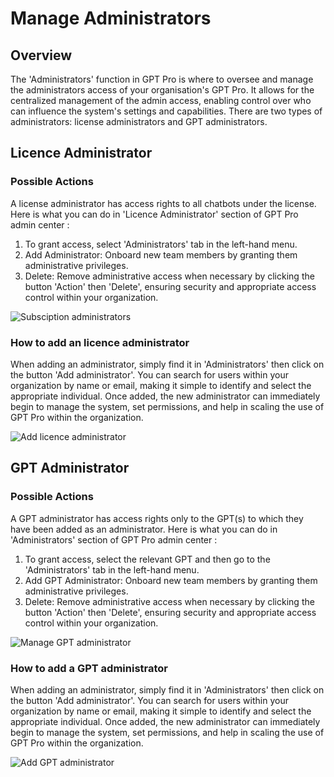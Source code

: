 # Manage Administrators

## Overview

The 'Administrators' function in GPT Pro is where to oversee and manage the administrators access of your organisation's GPT Pro. It allows for the centralized management of the admin access, enabling control over who can influence the system's settings and capabilities. There are two types of administrators: license administrators and GPT administrators.

## Licence Administrator
### Possible Actions
A license administrator has access rights to all chatbots under the license. Here is what you can do in 'Licence Administrator' section of GPT Pro admin center :

1. To grant access, select 'Administrators' tab in the left-hand menu.
2. Add Administrator: Onboard new team members by granting them administrative privileges. 
3. Delete: Remove administrative access when necessary by clicking the button 'Action' then 'Delete', ensuring security and appropriate access control within your organization.

![Subsciption administrators](/assets/img/gpt/Licence-Admin.png)

### How to add an licence administrator
When adding an administrator, simply find it in 'Administrators' then click on the button 'Add administrator'. You can search for users within your organization by name or email, making it simple to identify and select the appropriate individual. Once added, the new administrator can immediately begin to manage the system, set permissions, and help in scaling the use of GPT Pro within the organization. 

![Add licence administrator](/assets/img/gpt/Add-licence-admin.png)

## GPT Administrator
### Possible Actions
A GPT administrator has access rights only to the GPT(s) to which they have been added as an administrator. Here is what you can do in 'Administrators' section of GPT Pro admin center :

1. To grant access, select the relevant GPT and then go to the 'Administrators' tab in the left-hand menu.
2. Add GPT Administrator: Onboard new team members by granting them administrative privileges. 
3. Delete: Remove administrative access when necessary by clicking the button 'Action' then 'Delete', ensuring security and appropriate access control within your organization.

![Manage GPT administrator](/assets/img/gpt/GPT-Admin.png)

### How to add a GPT administrator
When adding an administrator, simply find it in 'Administrators' then click on the button 'Add administrator'. You can search for users within your organization by name or email, making it simple to identify and select the appropriate individual. Once added, the new administrator can immediately begin to manage the system, set permissions, and help in scaling the use of GPT Pro within the organization. 

![Add GPT administrator](/assets/img/gpt/Add-GPT-admin.png)

<Intercom />
<Hubspot />
<Clarity />
<GoogleAnalytics />